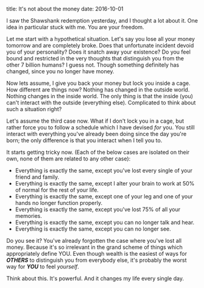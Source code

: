 title: It's not about the money
date: 2016-10-01

I saw the Shawshank redemption yesterday, and I thought a lot about it. One idea in particular stuck with me. You are your freedom.

Let me start with a hypothetical situation. Let's say you lose all your money tomorrow and are completely broke. Does that unfortunate incident devoid you of your personality? Does it snatch away your existence? Do you feel bound and restricted in the very thoughts that distinguish you from the other 7 billion humans? I guess not. Though something definitely has changed, since you no longer have money.

Now lets assume, I give you back your money but lock you inside a cage. How different are things now? Nothing has changed in the outside world. Nothing changes in the inside world. The only thing is that the inside (you) can't interact with the outside (everything else). Complicated to think about such a situation right?

Let's assume the third case now. What if I don't lock you in a cage, but rather force you to follow a schedule which I have devised *for* you. You still interact with everything you've already been doing since the day you're born; the only difference is that you interact when I tell you to. 

It starts getting tricky now. (Each of the below cases are isolated on their own, none of them are related to any other case):

* Everything is exactly the same, except you've lost every single of your friend and family.
* Everything is exactly the same, except I alter your brain to work at 50% of normal for the rest of your life.
* Everything is exactly the same, except one of your leg and one of your hands no longer function properly.
* Everything is exactly the same, except you've lost 75% of all your memories.
* Everything is exactly the same, except you can no longer talk and hear.
* Everything is exactly the same, except you can no longer see.

Do you see it? You've already forgotten the case where you've lost all money. Because it's so irrelevant in the grand scheme of things which appropriately define YOU. Even though wealth is the easiest of ways for ***OTHERS*** to distinguish you from everybody else, it's probably the worst way for ***YOU*** to feel *yourself*.

Think about this. It's powerful. And it changes my life every single day.